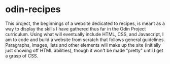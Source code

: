 # odin-recipes
This project, the beginnings of a website dedicated to recipes, is meant as a way to display the skills I have gathered thus far in the Odin Project curriculum.
Using what will eventually include HTML, CSS, and Javascript, I am to code and build a website from scratch that follows general guidelines. 
Paragraphs, images, lists and other elements will make up the site (initially just showing off HTML abilities), though it won't be made "pretty" until I get a grasp of CSS.
